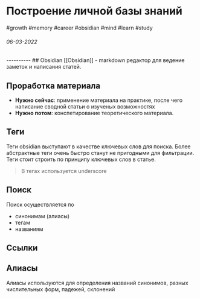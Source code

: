 # Построение личной базы знаний
#growth #memory #career #obsidian #mind #learn #study
<h6>06-03-2022</h6>
----------
## Obsidian
[[Obsidian]] - markdown редактор для ведение заметок и написания статей.

## Проработка материала
- **Нужно сейчас**:  применение материала на практике, после чего написание сводной статьи о изученых возможностях
- **Нужно потом**: конспетирование теоретического материала.

## Теги
Теги obsidian выступают в качестве ключевых слов для поиска.
Более абстрактные теги очень быстро станут не пригодными для фильтрации. Теги стоит строить по принципу ключевых слов в статье.

> В тегах используется underscore

## Поиск
Поиск осуществляется по
- синонимам (алиасы)
- тегам
- названиям

## Ссылки

## Алиасы
Алиасы используются для определения названий синонимов, разных числительных форм, падежей, склонений
